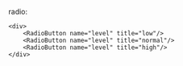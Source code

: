 radio:

    <div>
        <RadioButton name="level" title="low"/>
        <RadioButton name="level" title="normal"/>
        <RadioButton name="level" title="high"/>
    </div>
